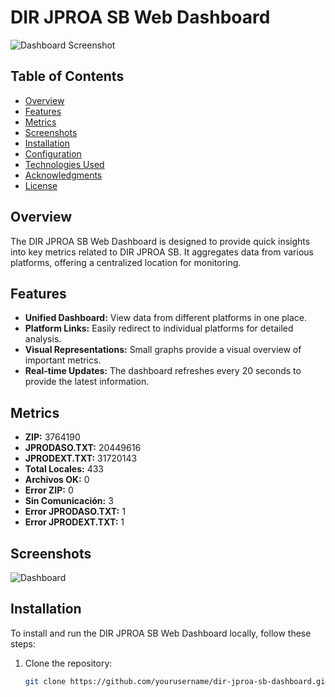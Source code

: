 # DIR JPROA SB Web Dashboard

![Dashboard Screenshot](/screenshots/dashboard.png)

## Table of Contents

- [Overview](#overview)
- [Features](#features)
- [Metrics](#metrics)
- [Screenshots](#screenshots)
- [Installation](#installation)
- [Configuration](#configuration)
- [Technologies Used](#technologies-used)
- [Acknowledgments](#acknowledgments)
- [License](#license)

## Overview

The DIR JPROA SB Web Dashboard is designed to provide quick insights into key metrics related to DIR JPROA SB. It aggregates data from various platforms, offering a centralized location for monitoring.

## Features

- **Unified Dashboard:** View data from different platforms in one place.
- **Platform Links:** Easily redirect to individual platforms for detailed analysis.
- **Visual Representations:** Small graphs provide a visual overview of important metrics.
- **Real-time Updates:** The dashboard refreshes every 20 seconds to provide the latest information.

## Metrics

- **ZIP:** 3764190
- **JPRODASO.TXT:** 20449616
- **JPRODEXT.TXT:** 31720143
- **Total Locales:** 433
- **Archivos OK:** 0
- **Error ZIP:** 0
- **Sin Comunicación:** 3
- **Error JPRODASO.TXT:** 1
- **Error JPRODEXT.TXT:** 1

## Screenshots

![Dashboard](/screenshots/dashboard.png)

## Installation

To install and run the DIR JPROA SB Web Dashboard locally, follow these steps:

1. Clone the repository:

   ```bash
   git clone https://github.com/yourusername/dir-jproa-sb-dashboard.git

